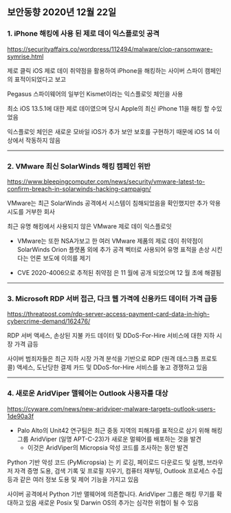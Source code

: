 ## 보안동향 2020년 12월 22일  

  
### 1. iPhone 해킹에 사용 된 제로 데이 익스플로잇 공격  
  
  
https://securityaffairs.co/wordpress/112494/malware/clop-ransomware-symrise.html  

 
제로 클릭 iOS 제로 데이 취약점을 활용하여 iPhone을 해킹하는 사이버 스파이 캠페인의 표적이되었다고 보고
  
Pegasus 스파이웨어의 일부인 Kismet이라는 익스플로잇 체인을 사용
  
최소 iOS 13.5.1에 대한 제로 데이였으며 당시 Apple의 최신 iPhone 11을 해킹 할 수있었음  
  
익스플로잇 체인은 새로운 모바일 iOS가 추가 보안 보호를 구현하기 때문에 iOS 14 이상에서 작동하지 않음
  
---


### 2. VMware 최신 SolarWinds 해킹 캠페인 위반


https://www.bleepingcomputer.com/news/security/vmware-latest-to-confirm-breach-in-solarwinds-hacking-campaign/     
  
  
VMware는 최근 SolarWinds 공격에서 시스템이 침해되었음을 확인했지만 추가 악용 시도를 거부한 회사 
  
최근 유명 해킹에서 사용되지 않은 VMware 제로 데이 익스플로잇
- VMware는 또한 NSA가보고 한 여러 VMware 제품의 제로 데이 취약점이 SolarWinds Orion 플랫폼 외에 추가 공격 벡터로 사용되어 유명 표적을 손상 시킨다는 언론 보도에 이의를 제기  
  

- CVE 2020-4006으로 추적된 취약점 은 11 월에 공개 되었으며 12 월 초에 해결됨  


---
  
  
### 3. Microsoft RDP 서버 접근, 다크 웹 가격에 신용카드 데이터 가격 급등
  

https://threatpost.com/rdp-server-access-payment-card-data-in-high-cybercrime-demand/162476/  
  
   
RDP 서버 액세스, 손상된 지불 카드 데이터 및 DDoS-For-Hire 서비스에 대한 지하 시장 가격 급등  
  
사이버 범죄자들은 최근 지하 시장 가격 분석을 기반으로 RDP (원격 데스크톱 프로토콜) 액세스, 도난당한 결제 카드 및 DDoS-for-Hire 서비스를 놓고 경쟁하고 있음  
  
  
---
  
  
### 4. 새로운 AridViper 맬웨어는 Outlook 사용자를 대상
  
  
https://cyware.com/news/new-aridviper-malware-targets-outlook-users-1de90a3f  
   
  
- Palo Alto의 Unit42 연구팀은 최근 중동 지역의 피해자를 표적으로 삼기 위해 해킹 그룹 AridViper (일명 APT-C-23)가 새로운 멀웨어를 배포하는 것을 발견
  - 이것은 AridViper의 Micropsia 악성 코드를 조사하는 동안 발견

Python 기반 악성 코드 (PyMicropsia) 는 키 로깅, 페이로드 다운로드 및 실행, 브라우저 자격 증명 도용, 검색 기록 및 프로필 지우기, 컴퓨터 재부팅, Outlook 프로세스 수집 등과 같은 여러 정보 도용 및 제어 기능을 가지고 있음

사이버 공격에서 Python 기반 맬웨어에 의존합니다. AridViper 그룹은 해킹 무기를 확대하고 있음
새로운 Posix 및 Darwin OS의 추가는 심각한 위협이 될 수 있음

